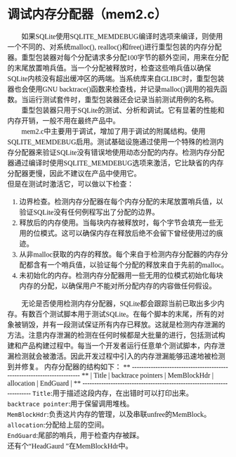 # 调试内存分配器（mem2.c）
<font face="微软雅黑" size="3px">

　　如果SQLite使用SQLITE_MEMDEBUG编译时选项来编译，则使用一个不同的、对系统malloc(), realloc()和free()进行重型包装的内存分配器。重型包装器对每个分配请求多分配100字节的额外空间，用来在分配的末尾放置哨兵值。当一个分配被释放时，检查这些哨兵值以确保SQLite内核没有超出缓冲区的两端。当系统库来自GLIBC时，重型包装器也会使用GNU backtrace()函数来检查栈，并记录malloc()调用的祖先函数。当运行测试套件时，重型包装器还会记录当前测试用例的名称。  
　　重型包装器只用于SQLite的测试、分析和调试。它有显著的性能和内存开销，一般不用在最终产品中。  
　　mem2.c中主要用于调试，增加了用于调试的附属结构。使用SQLITE_MEMDEBUG启用。测试基础设施通过使用一个特殊的检测内存分配器来验证SQLite没有错误地使用动态分配的内存。检测内存分配器通过编译时使用SQLITE_MEMDEBUG选项来激活，它比缺省的内存分配器更慢，因此不建议在产品中使用它。  
但是在测试时激活它，可以做以下检查：
1. 边界检查。检测内存分配器在每个内存分配的末尾放置哨兵值，以验证SQLite没有任何例程写出了分配的边界。
2. 释放后的内存使用。当每块内存被释放时，每个字节会填充一些无用的位模式。这可以确保内存在释放后绝不会留下曾经使用过的痕迹。
3. 从非malloc获取的内存的释放。每个来自于检测内存分配器的内存分配都含有一个哨兵值，以验证每个分配的释放来自于先前的malloc。
4. 未初始化的内存。检测内存分配器用一些无用的位模式初始化每块内存的分配，以确保用户不能对所分配内存的内容做任何假设。

　　无论是否使用检测内存分配器，SQLite都会跟踪当前已取出多少内存。有数百个测试脚本用于测试SQLite。在每个脚本的末尾，所有的对象被销毁，并有一段测试保证所有内存已释放。这就是检测内存泄漏的方法。注意内存泄漏的检测在任何时候都是大批量的进行，包括测试构建和产品构建过程中。每当一个开发者运行任意单个测试脚本，内存泄漏检测就会被激活。因此开发过程中引入的内存泄漏能够迅速地被检测到并修复。
内存分配器的结构如下：
	**  ------------------------------------------------------------------------
	**  | Title |  backtrace pointers |  MemBlockHdr |  allocation |  EndGuard |
	**  ------------------------------------------------------------------------
`Title`:用于描述这段内存，在出错时可以打印出来。  
`backtrace pointer`:用于保留调用堆栈。  
`MemBlockHdr`:负责这片内存的管理，以及串联unfree的MemBlock。  
`allocation`:分配给上层的空间。  
`EndGuard`:尾部的哨兵，用于检查内存被踩。  
还有个“HeadGaurd ”在MemBlockHdr中。  


